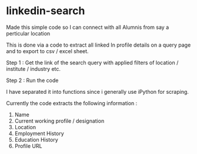 # linkedin-search

Made this simple code so I can connect with all Alumnis from say a perticular location

This is done via a code to extract all linked In profile details on a query page and to export to csv / excel sheet.

Step 1 : Get the link of the search query with applied filters of location / institute / industry etc. 

Step 2 : Run the code

I have separated it into functions since i generally use iPython for scraping. 

Currently the code extracts the following information : 
1. Name
2. Current working profile / designation
3. Location
4. Employment History
5. Education History
6. Profile URL
